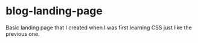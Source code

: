 # blog-landing-page

Basic landing page that I created when I was first learning CSS just like the previous one.